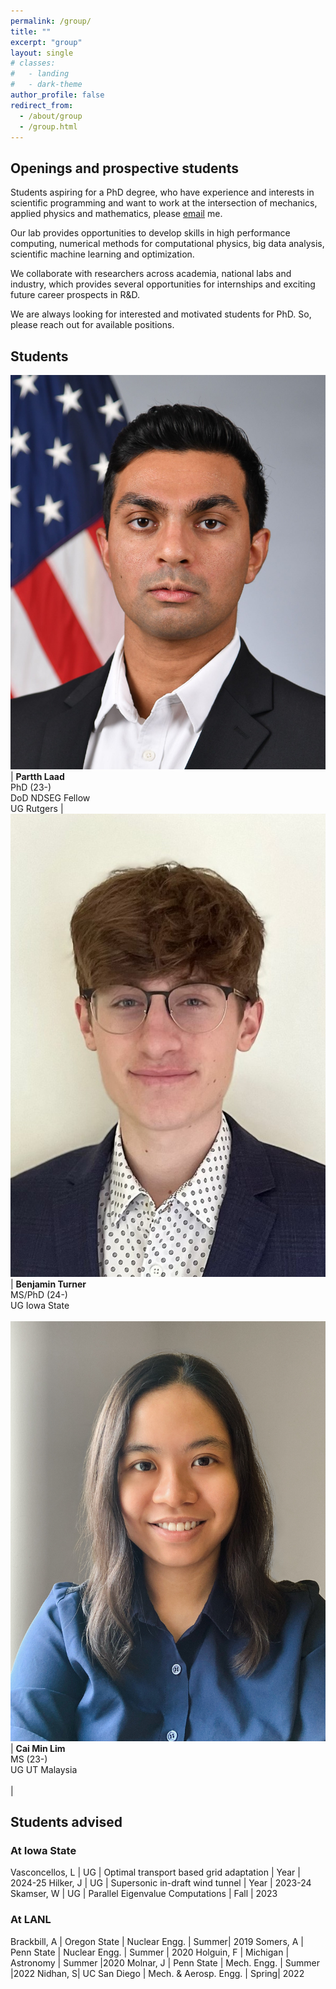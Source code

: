 ```yaml
---
permalink: /group/
title: ""
excerpt: "group"
layout: single
# classes:
#   - landing
#   - dark-theme
author_profile: false
redirect_from: 
  - /about/group
  - /group.html
---
```


## Openings and prospective students 

Students aspiring for a PhD degree, who have experience and interests in scientific programming and want to work 
at the intersection of mechanics, applied physics and mathematics, please [email](mailto:sidgs@iastate.edu) me.

Our lab provides opportunities to develop skills in high performance computing, numerical methods for computational physics,
big data analysis, scientific machine learning and optimization. 

We collaborate with researchers across academia, national labs and industry, which provides
several opportunities for internships and exciting future career prospects in R&D.

We are always looking for interested and motivated students for PhD. So, please reach out for available positions. 
<!-- We currently have openings for interested graduate and undergraduate students.  
Please see our [Recruitment Flyer](../files/flyer.pdf). -->


## Students



<div class="grad"></div>

![gradim](./../images/laad.jpg)  | **Partth Laad** <br> PhD (23-)  <br> DoD NDSEG Fellow <br>  UG Rutgers |![gradim](./../images/ben.jpeg)  | **Benjamin Turner**  <br> MS/PhD (24-) <br>  UG Iowa State <br> <br> 
![gradim](./../images/lim.jpeg)  | **Cai Min Lim** <br> MS (23-) <br> UG UT Malaysia <br> <br> |



<!-- ## Undergraduate students
![gradim](../images/hilker.png)  | **John Hilker** <br> BS <br> CoE Boeing Research Fellow <br> UG Iowa State 
<div class="grad"></div>

![gradim](../images/einstein.jpg)  | Placeholder  |![gradim](../images/einstein.jpg)  | Placeholder  -->


## Students advised

### At Iowa State

Vasconcellos, L  | UG | Optimal transport based grid adaptation  | Year | 2024-25
Hilker, J  | UG | Supersonic in-draft wind tunnel  | Year | 2023-24
Skamser, W | UG | Parallel Eigenvalue Computations | Fall | 2023  


### At LANL 

Brackbill, A |  Oregon State | Nuclear Engg. | Summer| 2019
Somers, A |  Penn State  | Nuclear Engg. | Summer | 2020
Holguin, F  | Michigan  | Astronomy | Summer |2020
Molnar, J | Penn State | Mech. Engg. |  Summer |2022
Nidhan, S| UC San Diego | Mech. & Aerosp. Engg. |  Spring| 2022

<!-- 
{: .grad_table } -->




